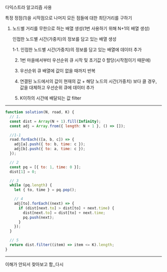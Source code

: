 다익스트라 알고리즘 사용

특정 정점(1)을 시작점으로 나머지 모든 점들에 대한 최단거리를 구하기

1. 노드별 거리를 무한으로 하는 배열 생성(1번 사용하기 위해 N+1의 배열 생성)

   인접한 노드별 시간(가중치)의 정보를 담고 있는 배열 생성

   1-1. 인접한 노드별 시간(가중치)의 정보를 담고 있는 배열에 데이터 추가

   2. 1번 마을에서부터 우선순위 큐 시작 및 초기값 0 할당(시작점이기 때문에)

   3. 우선순위 큐 배열에 값이 없을 때까지 반복

   4. 연결된 노드에서의 값이 현재의 값 + 해당 노드의 시간(가중치) 보다 클 경우, 값을 대체하고 우선순위 큐에 데이터 추가

   5. K이하의 시간에 배달되는 값 filter

---

```javascript
function solution(N, road, K) {
  // 1.
  const dist = Array(N + 1).fill(Infinity);
  const adj = Array.from({ length: N + 1 }, () => []);

  //1-1
  road.forEach(([a, b, c]) => {
    adj[a].push({ to: b, time: c });
    adj[b].push({ to: a, time: c });
  });

  // 2
  const pq = [{ to: 1, time: 0 }];
  dist[1] = 0;

  // 3
  while (pq.length) {
    let { to, time } = pq.pop();

    // 4
    adj[to].forEach((next) => {
      if (dist[next.to] > dist[to] + next.time) {
        dist[next.to] = dist[to] + next.time;
        pq.push(next);
      }
    });
  }

  // 5
  return dist.filter((item) => item <= K).length;
}
```

---

이해가 안되서 찾아보고 함,,다시
